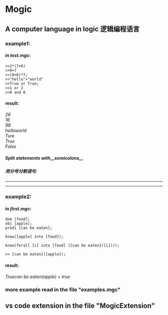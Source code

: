 # Mogic
## A computer language in logic 逻辑编程语言
### example1:  
#### *in test.mgc*:  
```mgc
>>2*(7+6)  
>>9+7  
>>(8+6)*7;  
>>"hello"+"world"  
>>True or True;
>>1 or 2
>>0 and 0
```

####  result:  
*26*  
*16*  
*98*  
*helloworld*  
*Ture*  
*True*  
*False*  
##### Split statements with__semicolons__
##### 用**分号**分割语句
______
______


### example2:  
#### in *first.mgc*:  
```mgc
dom [food];  
obj [apple];  
predi [can be eaten];  

know([apple] into [food]);

know(forall [i] into [food] ([can be eaten]([i])));

>> [can be eaten]([apple]);
```

#### result:  
*Truecan be eaten(apple) = true*  

### more example read in the file "examples.mgc" 

## vs code extension in the file "MogicExtension"  
